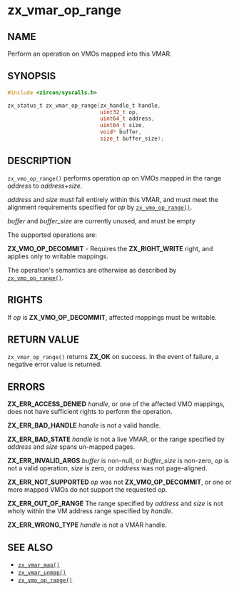 # zx_vmar_op_range

## NAME

<!-- Updated by update-docs-from-fidl, do not edit. -->

Perform an operation on VMOs mapped into this VMAR.

## SYNOPSIS

<!-- Updated by update-docs-from-fidl, do not edit. -->

```c
#include <zircon/syscalls.h>

zx_status_t zx_vmar_op_range(zx_handle_t handle,
                             uint32_t op,
                             uint64_t address,
                             uint64_t size,
                             void* buffer,
                             size_t buffer_size);
```

## DESCRIPTION

`zx_vmo_op_range()` performs operation *op* on VMOs mapped in the range *address* to *address*+*size*.

*address* and *size* must fall entirely within this VMAR, and must meet the alignment requirements specified for *op* by [`zx_vmo_op_range()`].

*buffer* and *buffer_size* are currently unused, and must be empty

The supported operations are:

**ZX_VMO_OP_DECOMMIT** - Requires the **ZX_RIGHT_WRITE** right, and applies only to writable mappings.

The operation's semantics are otherwise as described by [`zx_vmo_op_range()`].

## RIGHTS

<!-- Updated by update-docs-from-fidl, do not edit. -->

If *op* is **ZX_VMO_OP_DECOMMIT**, affected mappings must be writable.

## RETURN VALUE

`zx_vmar_op_range()` returns **ZX_OK** on success. In the event of failure, a negative error value is returned.

## ERRORS

**ZX_ERR_ACCESS_DENIED**  *handle*, or one of the affected VMO mappings, does not have sufficient rights to perform the operation.

**ZX_ERR_BAD_HANDLE**  *handle* is not a valid handle.

**ZX_ERR_BAD_STATE**  *handle* is not a live VMAR, or the range specified by *address* and *size* spans un-mapped pages.

**ZX_ERR_INVALID_ARGS**  *buffer* is non-null, or *buffer_size* is non-zero, *op* is not a valid operation, *size* is zero, or *address* was not page-aligned.

**ZX_ERR_NOT_SUPPORTED**  *op* was not **ZX_VMO_OP_DECOMMIT**, or one or more mapped VMOs do not support the requested *op*.

**ZX_ERR_OUT_OF_RANGE**  The range specified by *address* and *size* is not wholy within the VM address range specified by *handle*.

**ZX_ERR_WRONG_TYPE**  *handle* is not a VMAR handle.

## SEE ALSO

 - [`zx_vmar_map()`]
 - [`zx_vmar_unmap()`]
 - [`zx_vmo_op_range()`]

<!-- References updated by update-docs-from-fidl, do not edit. -->

[`zx_vmar_map()`]: vmar_map.md
[`zx_vmar_unmap()`]: vmar_unmap.md
[`zx_vmo_op_range()`]: vmo_op_range.md
